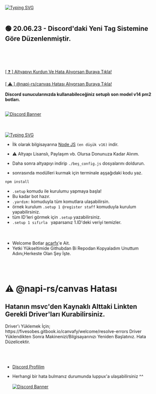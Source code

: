 [![Typing SVG](https://readme-typing-svg.herokuapp.com?font=Delicious+Handrawn&size=60&pause=1000&color=00F743&repeat=false&width=800&height=100&lines=Discord+V14+PM2+Bots+%23By+Be%C5%9F)](#)
<br> </br>
<h2>🟢 20.06.23 - Discord'daki Yeni Tag Sistemine Göre Düzenlenmiştir.</h2>
<br> </br>
<br> </br>
<a href="https://discord.gg/zSPzyGhtyP">[ ❓ ] Altyapıyı Kurdun Ve Hata Alıyorsan Buraya Tıkla!</a>
<br> </br>
<a href="#napirs">[ ⚠️ ] @napi-rs/canvas Hatası Alıyorsan Buraya Tıkla!</a>
<br> </br>
<strong>Discord sunucularınızda kullanabileceğiniz setuplı son model v14 pm2 botları.</strong>
<br> </br>

[![Discord Banner](https://api.weblutions.com/discord/invite/luppux/)](https://discord.gg/luppux)
<br> </br>
<br> </br>
[![Typing SVG](https://readme-typing-svg.herokuapp.com?font=Delicious+Handrawn&size=30&pause=1000&color=F70909&repeat=false&width=435&lines=%E2%9D%93+Kurulum+)](https://git.io/typing-svg)

- İlk olarak bilgisayarına [Node JS](https://nodejs.org/en/) `(en düşük v16)` indir.

- ⚠️ Altyapı Lisanslı, Paylaşım vb. Olursa Donunuza Kadar Alırım.
- Daha sonra altyapıyı indirip `./beş_config.js` dosyalarını doldurun.
- sonrasında modülleri kurmak için terminale aşşağıdaki kodu yaz.

```diff
npm install
```
- `.setup` komudu ile kurulumu yapmaya başla!
- Bu kadar bot hazır.
- `.yardım:` komuduyla tüm komutlara ulaşabilirsin.
- örnek kurulum `.setup 1 @register staff` komuduyla kurulum yapabilirsiniz.
- tüm ID'leri görmek için `.setup` yazabilirsiniz.
- `.setup 1 sıfırla ` yaparsanız 1.ID'deki veriyi temizler.
<br> </br>
<br> </br>
- Welcome Botlar [acarfx](https://github.com/acarfx)'e Ait.
- Yetki Yükseltimide Githubdan Bi Repodan Kopyaladım Unuttum Adını,Herkeste Olan Şey İşte.
<br> </br>
<br> </br>
<h1>⚠️ @napi-rs/canvas Hatası</h1>
<h2 id="napirs">Hatanın msvc'den Kaynaklı Alttaki Linkten Gerekli Driver'ları Kurabilirsiniz.</h2>
Driver'ı Yüklemek İçin; https://fivesobes.gitbook.io/canvafy/welcome/resolve-errors
Driver Yüklendikten Sonra Makinenizi/Bilgisayarınızı Yeniden Başlatınız.
Hata Düzelicektir.
<br> </br>
<br> </br>

- [Discord Profilim](https://discord.com/users/928259219038302258)

- Herhangi bir hata bulmanız durumunda luppux'a ulaşabilirsiniz ^^
<br> </br>
[![Discord Banner](https://api.weblutions.com/discord/invite/luppux/)](https://discord.gg/luppux)
